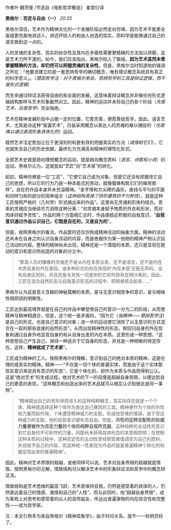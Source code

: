 作者叶·魏茨曼 /节选自《电影哲学概说》 崔君衍译

**黑格尔：否定与自由（一）** _20:25_

黑格尔深信，艺术作为精神文化的一个发展阶段必然走向穷竭，因为艺术不能更全面或更完美地讲述人，讲述环绕人的和由人创造的现实，而科学是能够通过自己的语言做到这一点的。

人的灵魂的复杂性、现实的纷杂性及其内在矛盾性需要更精确的方法加以把握，这是艺术力所不逮的。如今，我们应该指出，黑格尔陷入了极端，**因为艺术虽然未曾掌握精确的方法，却仍然可以把握灵魂的复杂性**。但是，黑格尔当时知道他的强调之所在：「他要求建立的是一套思辨哲学的确切概念，唯有理论概念系统具有真正的科学意义」。（_慧田哲学注：对于黑格尔来说，思辨哲学的工具是辩证逻辑，而不是形式逻辑_）

而生命通过辩证法获得自由的和全面的发展，这意味着辩证概念并非像任何形式逻辑结构那样与艺术形象截然对立。因此，精神的运动并未将自己的各个阶段（_先是艺术，后是哲学_）完全隔绝。

艺术在精神发展阶段中占据一定的位置，它愈完善，便愈靠拢哲学。因此，语言艺术，尤其是诗这种“普遍艺术”，日益采用概念以表达人的灵魂的难以捕捉的（_也是难以通过直观形象具体化的_）运动。

既然艺术注定愈加让位于更深刻的和更有效的把握真实的方法（_或借助它们_），它也就失去自己的历史依据，最终化为充满高尚精神的理性化形式。

全部艺术史就是趋向理想概念的运动，就是趋向概念质料（_语言、诗歌和小说_）的运动。黑格尔认为，这就犹如“艺匠”向“艺术家”的转化。

起初，精神仿佛是一位“工匠”，“它使它自己成为对象，但是它还没有把握住它自己的思想，所以它的行为乃是一种本能式的劳动，就像蜜蜂构筑它们的蜂房那样”。自在的作品本身并未充溢精神。“金字塔和方尖碑的晶形，直线与平匀的平面和同样匀称的部分的简单组合（_这种结构丢掉了拱形建筑的不匀称性_），就是这种工匠按照严格的（几何学）形式搞出来的作品”。这里尚无灵魂和形体的结合。思索的灵魂应当继续尽力消除这种分离：“对灵魂本身赋予物质的外衣和形状，而对肉体则赋予灵性”。作品的两个方面相汇合时，作品便趋近积极的自我意识，“**自我意识通过作品认识自己，它既是自在的，又是自为的**”。

但是，按照黑格尔的看法，作品暂时还仅仅构成精神活动的抽象方面，精神的活动还尚未在自身之内认识自身活动的内容，而是依据作为某一他物的精神产物认识自己活动的内容。整体的精神尚未出现。精神还是一个潜隐的本质，还只是显现在能动的意识和意识所创造的对象的分立中。

> “那具人形的雕像的灵魂还不是从内在本质出发，还不是语言，还不是内在本质自身的外在表现。由多种形式的存在体现的‘内在本质’还是无声的，没有自身区别的，并且还是与具有一切差别的它的外部存在相分离的。因此，工匠在混合自然形态与自我意识形态的过程中，把两者结合起来……”

黑格尔认为这是意义含糊的神秘莫解的本质，是与无意识相竞争的意识，是与暗昧性相颉颃的明晰性。

工匠达到最高境界就是在自己的作品中攀登使自己的意识一分为二的阶段，从而使精神与精神相遇合，但是，这个统一是矛盾的，“因为它（_指精神——慧田哲学注_）是自己的形式，也是自己意识的对象；进一步的运动使它消除了以无意识的方式混合在一起的那些直接的自然形态”。从而出现精神性的形态，即回归自身的外在现象和通过自身外地显现自身的和从自身出发的内在本质。这里形成一种思想，“这种思想自己产生自己，保持一种适合于它自身的形态，并且是一种明晰的特定存在。这样，**精神就成了艺术家**”。

工匠成为精神的工人。按照黑格尔的理解，意识到自己的绝对本质的精神，这是伦理的或真实的精神。精神——“不仅是一切个体的普遍实体，而是由于这个实体那现实意识来说具有意识的形态”，它是个体化的，却作为本质与作品而得到公认。这是“绝对艺术”的生成过程，绝对艺术的下一阶段便是超越自身局限，以便达到自己的更高的表现，“这样概念和创造出来的艺术品就可以相互认识到彼此是同一事物”。

> “精神跳出自己的有形体而进入的这种纯粹概念，其实际存在就是一个个体，精神就选择这种个体作为表达自己痛苦的工具。精神便作为个体的共性和力量而起作用，个体遭受精神威力的支配，形成他受难的情调，由于受这种威力的支配，他的自我意识便失去自由。但是，**共性的这种支配性的权威力量便被作为否定力量的个体的纯粹自我所克服**。这种纯粹的主动性将意识到它自身的不可剥夺的力量，同那尚未获得具体形态的本质相颉颃；在控制这种本质的过程中，这种否定性的主动性曾经把受难情调变为自己的质料，并且赋予自己的内容，而这种统一性表现为作品时就是普遍精神个体化的和被显现出来的普遍精神”。

因此，精神对艺术界限的超越，或者同样可以说，艺术对自身界限的超越就是情致。按照黑格尔的见解，情致结构可以解决艺术中的形象辩证法和哲学中的概念辩证法。

情致结构是艺术思维的最高飞跃，艺术家保持自我，仍然是感受着的具体的人，仍然表达着自己的情感、激情和自己的“人性”，而与此同时，他“超越自身界限”，成为客观上对思考和感受着的众人的良师益友，传达出普遍事物的内在综合性和完整性——成为哲学家。

注：本文引用多为来自黑格尔《精神现象学》，由于时间关系，就不一一标明页码了。